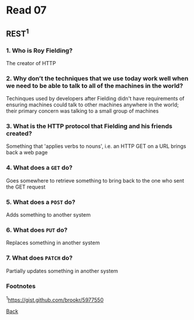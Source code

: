 # Read 07

## REST<sup>1</sup>

### 1. Who is Roy Fielding?

  The creator of HTTP

### 2. Why don’t the techniques that we use today work well when we need to be able to talk to all of the machines in the world?

  Techinques used by developers after Fielding didn't have requirements of ensuring machines could talk to other machines anywhere in the world; their primary concern was talking to a small group of machines

### 3. What is the HTTP protocol that Fielding and his friends created?

  Something that 'applies verbs to nouns', i.e. an HTTP GET on a URL brings back a web page

### 4. What does a `GET` do?

  Goes somewhere to retrieve something to bring back to the one who sent the GET request

### 5. What does a `POST` do?

  Adds something to another system

### 6. What does `PUT` do?

  Replaces something in another system

### 7. What does `PATCH` do?

  Partially updates something in another system

### Footnotes

<sup>1</sup>https://gist.github.com/brookr/5977550

[Back](/reading-notes/301/301-TOC.html)